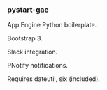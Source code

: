 ### pystart-gae

App Engine Python boilerplate.

Bootstrap 3.

Slack integration.

PNotify notifications.

Requires dateutil, six (included).
